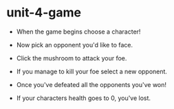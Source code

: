 # unit-4-game

* When the game begins choose a character!

* Now pick an opponent you'd like to face.

* Click the mushroom to attack your foe.

* If you manage to kill your foe select a new opponent.

* Once you've defeated all the opponents you've won!

* If your characters health goes to 0, you've lost. 